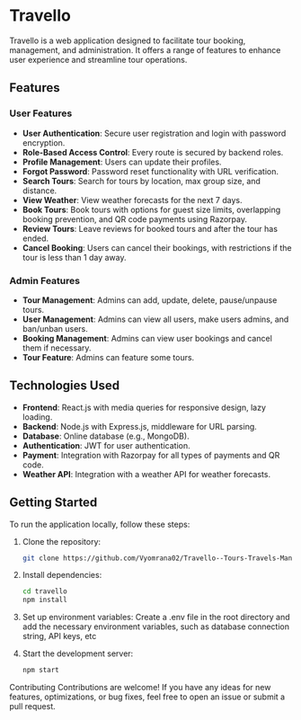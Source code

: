 # Travello

Travello is a web application designed to facilitate tour booking, management, and administration. It offers a range of features to enhance user experience and streamline tour operations.

## Features

### User Features

- **User Authentication**: Secure user registration and login with password encryption.
- **Role-Based Access Control**: Every route is secured by backend roles.
- **Profile Management**: Users can update their profiles.
- **Forgot Password**: Password reset functionality with URL verification.
- **Search Tours**: Search for tours by location, max group size, and distance.
- **View Weather**: View weather forecasts for the next 7 days.
- **Book Tours**: Book tours with options for guest size limits, overlapping booking prevention, and QR code payments using Razorpay.
- **Review Tours**: Leave reviews for booked tours and after the tour has ended.
- **Cancel Booking**: Users can cancel their bookings, with restrictions if the tour is less than 1 day away.

### Admin Features

- **Tour Management**: Admins can add, update, delete, pause/unpause tours.
- **User Management**: Admins can view all users, make users admins, and ban/unban users.
- **Booking Management**: Admins can view user bookings and cancel them if necessary.
- **Tour Feature**: Admins can feature some tours.

## Technologies Used

- **Frontend**: React.js with media queries for responsive design, lazy loading.
- **Backend**: Node.js with Express.js, middleware for URL parsing.
- **Database**: Online database (e.g., MongoDB).
- **Authentication**: JWT for user authentication.
- **Payment**: Integration with Razorpay for all types of payments and QR code.
- **Weather API**: Integration with a weather API for weather forecasts.

## Getting Started

To run the application locally, follow these steps:

1. Clone the repository:

   ```bash
   git clone https://github.com/Vyomrana02/Travello--Tours-Travels-Management.git

2. Install dependencies:

   ```bash
   cd travello
   npm install

3. Set up environment variables: Create a .env file in the root directory and add the necessary environment variables, such as database connection string, API keys, etc
   
4. Start the development server:

   ```bash
   npm start

Contributing
Contributions are welcome! If you have any ideas for new features, optimizations, or bug fixes, feel free to open an issue or submit a pull request.

